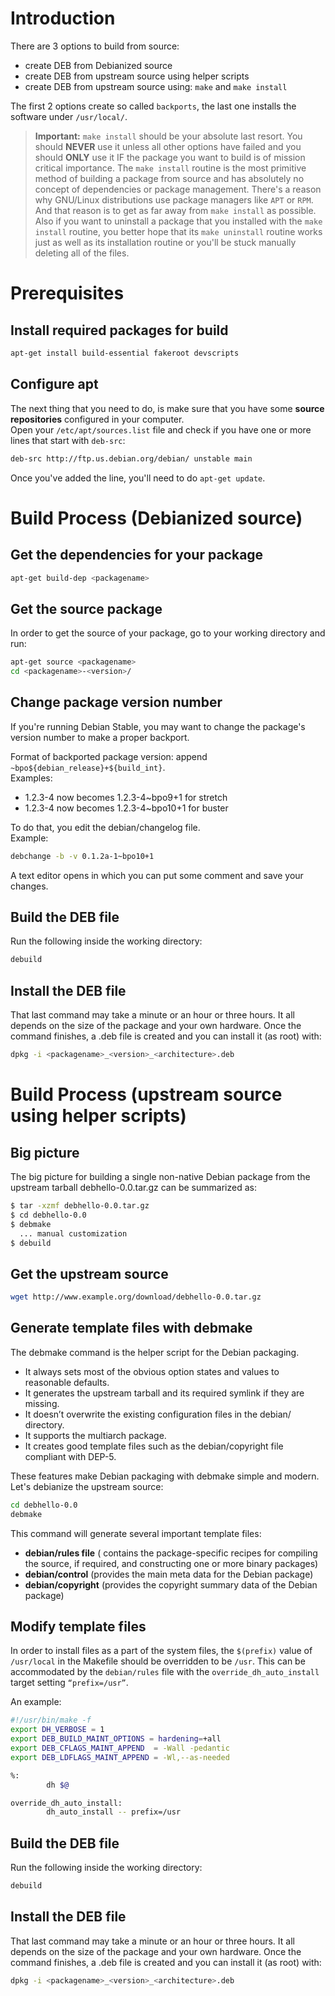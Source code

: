 # Introduction
There are 3 options to build from source:
- create DEB from Debianized source
- create DEB from upstream source using helper scripts
- create DEB from upstream source using: `make` and `make install`

The first 2 options create so called `backports`, the last one installs the software under `/usr/local/`.

> **Important:** `make install` should be your absolute last resort. You should **NEVER** use it unless all other options have failed and you should **ONLY** use it IF the package you want to build is of mission critical importance. The `make install` routine is the most primitive method of building a package from source and has absolutely no concept of dependencies or package management. There's a reason why GNU/Linux distributions use package managers like `APT` or `RPM`. And that reason is to get as far away from `make install` as possible. Also if you want to uninstall a package that you installed with the `make install` routine, you better hope that its `make uninstall` routine works just as well as its installation routine or you'll be stuck manually deleting all of the files.

# Prerequisites
## Install required packages for build
```bash
apt-get install build-essential fakeroot devscripts
```

## Configure apt
The next thing that you need to do, is make sure that you have some **source repositories** configured in your computer.  
Open your `/etc/apt/sources.list` file and check if you have one or more lines that start with `deb-src`:

```bash
deb-src http://ftp.us.debian.org/debian/ unstable main
```
Once you've added the line, you'll need to do `apt-get update`.

# Build Process (Debianized source)
## Get the dependencies for your package
```bash
apt-get build-dep <packagename>
```
  
## Get the source package
In order to get the source of your package, go to your working directory and run:
```bash
apt-get source <packagename>
cd <packagename>-<version>/
```

## Change package version number
If you're running Debian Stable, you may want to change the package's version number to make a proper backport. 

Format of backported package version: append `~bpo${debian_release}+${build_int}`.  
Examples:
- 1.2.3-4 now becomes 1.2.3-4~bpo9+1 for stretch
- 1.2.3-4 now becomes 1.2.3-4~bpo10+1 for buster

To do that, you edit the debian/changelog file.  
Example:
```bash
debchange -b -v 0.1.2a-1~bpo10+1
```
A text editor opens in which you can put some comment and save your changes.

## Build the DEB file
Run the following inside the working directory:
```bash
debuild
```

## Install the DEB file
That last command may take a minute or an hour or three hours. It all depends on the size of the package and your own hardware. Once the command finishes, a .deb file is created and you can install it (as root) with:
```bash
dpkg -i <packagename>_<version>_<architecture>.deb
```

# Build Process (upstream source using helper scripts)
## Big picture
The big picture for building a single non-native Debian package from the upstream tarball debhello-0.0.tar.gz can be summarized as:
```bash
$ tar -xzmf debhello-0.0.tar.gz
$ cd debhello-0.0
$ debmake
  ... manual customization
$ debuild
```

## Get the upstream source
```bash
wget http://www.example.org/download/debhello-0.0.tar.gz
```

## Generate template files with debmake
The debmake command is the helper script for the Debian packaging.
- It always sets most of the obvious option states and values to reasonable defaults.
- It generates the upstream tarball and its required symlink if they are missing.
- It doesn’t overwrite the existing configuration files in the debian/ directory.
- It supports the multiarch package.
- It creates good template files such as the debian/copyright file compliant with DEP-5.

These features make Debian packaging with debmake simple and modern.  
Let's debianize the upstream source:
```bash
cd debhello-0.0
debmake
```

This command will generate several important template files:
- **debian/rules file** ( contains the package-specific recipes for compiling the source, if required, and constructing one or more binary packages)
- **debian/control** (provides the main meta data for the Debian package)
- **debian/copyright** (provides the copyright summary data of the Debian package)

## Modify template files
In order to install files as a part of the system files, the `$(prefix)` value of `/usr/local` in the Makefile should be overridden to be `/usr`. This can be accommodated by the `debian/rules` file with the `override_dh_auto_install` target setting `“prefix=/usr”`.

An example:
```bash
#!/usr/bin/make -f
export DH_VERBOSE = 1
export DEB_BUILD_MAINT_OPTIONS = hardening=+all
export DEB_CFLAGS_MAINT_APPEND  = -Wall -pedantic
export DEB_LDFLAGS_MAINT_APPEND = -Wl,--as-needed

%:
        dh $@

override_dh_auto_install:
        dh_auto_install -- prefix=/usr
```

## Build the DEB file
Run the following inside the working directory:
```bash
debuild
```

## Install the DEB file
That last command may take a minute or an hour or three hours. It all depends on the size of the package and your own hardware. Once the command finishes, a .deb file is created and you can install it (as root) with:
```bash
dpkg -i <packagename>_<version>_<architecture>.deb
```
